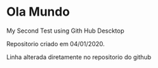 # Ola Mundo
 My Second Test using Gith Hub Descktop

Repositorio criado em 04/01/2020.

Linha alterada diretamente no repositorio do github
